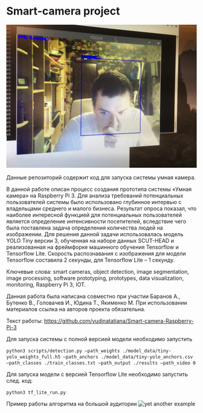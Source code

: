 # Smart-camera project
![example detect](example.jpg)

Данные репозиторий содержит код для запуска системы умная камера.

В данной работе описан процесс создания прототипа системы «Умная камера» на Raspberry Pi 3. Для анализа требований потенциальных пользователей системы было использовано глубинное интервью с владельцами среднего и малого бизнеса. Результат опроса показал, что наиболее интересной функцией для потенциальных пользователей является определение интенсивности посетителей, вследствие чего была поставлена задача определения количества людей на изображении. Для решения данной задачи использовалась модель YOLO Tiny версии 3, обученная на наборе данных SCUT-HEAD и реализованная на фреймфорке машинного обучения Tensorflow и Tensorflow Lite. Скорость распознавания с изображения для модели Tensorflow составила 2 секунды, для Tensorflow Lite – 1 секунду.

Ключевые слова: smart cameras, object detection, image segmentation, image processing, software prototyping, prototypes, data visualization, monitoring, Raspberry Pi 3, IOT.

Данная работа была написана совместно при участии Баранов А., Бутенко В., Головачев И., Юдина Т., Якименко М. При использовании материалов ссылка на авторов проекта обязательна.

Текст работы: https://github.com/yudinatatiana/Smart-camera-Raspberry-Pi-3




Для запуска системы с полной версией модели необходимо запустить 

```
python3 scripts/detection.py —path_weights ./model_data/tiny-yolo_weights_full.h5 —path_anchors ./model_data/tiny-yolo_anchors.csv —path_classes ./train_classes.txt —path_output ./results —path_video 0
```


Для запуска модели с версией Tensorflow Lite необходимо запустить след. код:
```
python3 tf_lite_run.py
```

Пример работы алгоритма на большой аудитории
![yet another example](https://sun9-41.userapi.com/c855036/v855036216/1d8c32/1O5PEQ3o8EM.jpg)
